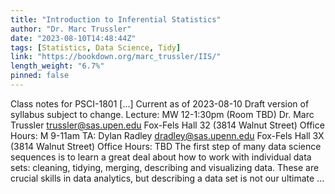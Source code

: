 ```yaml
---
title: "Introduction to Inferential Statistics"
author: "Dr. Marc Trussler"
date: "2023-08-10T14:48:44Z"
tags: [Statistics, Data Science, Tidy]
link: "https://bookdown.org/marc_trussler/IIS/"
length_weight: "6.7%"
pinned: false
---
```


Class notes for PSCI-1801 [...] Current as of 2023-08-10 Draft version of syllabus subject to change. Lecture: MW 12-1:30pm (Room TBD) Dr. Marc Trussler trussler@sas.upen.edu Fox-Fels Hall 32 (3814 Walnut Street) Office Hours: M 9-11am TA: Dylan Radley dradley@sas.upenn.edu Fox-Fels Hall 3X (3814 Walnut Street) Office Hours: TBD The first step of many data science sequences is to learn a great deal about how to work with individual data sets: cleaning, tidying, merging, describing and visualizing data. These are crucial skills in data analytics, but describing a data set is not our ultimate ...
